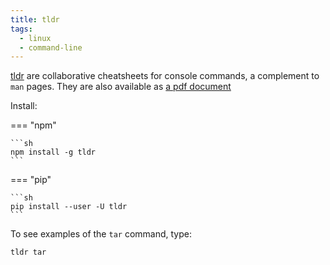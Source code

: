 ```yaml
---
title: tldr
tags:
  - linux
  - command-line
---
```


[tldr](https://github.com/tldr-pages/tldr) are collaborative cheatsheets for console commands, a complement to `man` pages. They are also available as [a pdf document](https://tldr.sh/assets/tldr-book.pdf)

Install:

=== "npm"

    ```sh
    npm install -g tldr
    ```

=== "pip"

    ```sh
    pip install --user -U tldr
    ```

To see examples of the `tar` command, type:

```sh
tldr tar
```
